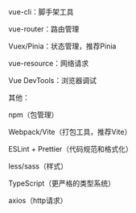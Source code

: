 
vue-cli：脚手架工具

vue-router：路由管理

Vuex/Pinia：状态管理，推荐Pinia

vue-resource：网络请求

Vue DevTools：浏览器调试

其他：

npm（包管理）

Webpack/Vite（打包工具，推荐Vite）

ESLint + Prettier（代码规范和格式化）

less/sass（样式）

TypeScript（更严格的类型系统）

axios（http请求）
